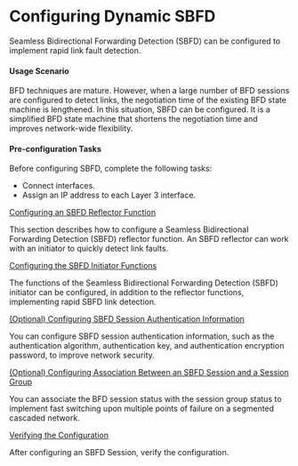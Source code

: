 Configuring Dynamic SBFD
========================

Seamless Bidirectional Forwarding Detection (SBFD) can be configured to implement rapid link fault detection.

#### Usage Scenario

BFD techniques are mature. However, when a large number of BFD sessions are configured to detect links, the negotiation time of the existing BFD state machine is lengthened. In this situation, SBFD can be configured. It is a simplified BFD state machine that shortens the negotiation time and improves network-wide flexibility.


#### Pre-configuration Tasks

Before configuring SBFD, complete the following tasks:

* Connect interfaces.
* Assign an IP address to each Layer 3 interface.


[Configuring an SBFD Reflector Function](../../../../software/nev8r10_vrpv8r16/user/vrp/dc_vrp_bfd_cfg_0046.html)

This section describes how to configure a Seamless Bidirectional Forwarding Detection (SBFD) reflector function. An SBFD reflector can work with an initiator to quickly detect link faults.

[Configuring the SBFD Initiator Functions](../../../../software/nev8r10_vrpv8r16/user/vrp/dc_vrp_bfd_cfg_0047.html)

The functions of the Seamless Bidirectional Forwarding Detection (SBFD) initiator can be configured, in addition to the reflector functions, implementing rapid SBFD link detection.

[(Optional) Configuring SBFD Session Authentication Information](../../../../software/nev8r10_vrpv8r16/user/vrp/dc_vrp_bfd_cfg_0068.html)

You can configure SBFD session authentication information, such as the authentication algorithm, authentication key, and authentication encryption password, to improve network security.

[(Optional) Configuring Association Between an SBFD Session and a Session Group](../../../../software/nev8r10_vrpv8r16/user/vrp/dc_vrp_bfd_cfg_2021.html)

You can associate the BFD session status with the session group status to implement fast switching upon multiple points of failure on a segmented cascaded network.

[Verifying the Configuration](../../../../software/nev8r10_vrpv8r16/user/vrp/dc_vrp_bfd_cfg_0050.html)

After configuring an SBFD Session, verify the configuration.
